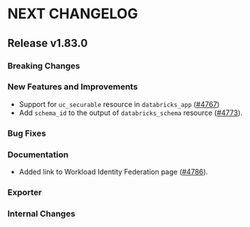 # NEXT CHANGELOG

## Release v1.83.0

### Breaking Changes

### New Features and Improvements

 * Support for `uc_securable` resource in `databricks_app` ([#4767](https://github.com/databricks/terraform-provider-databricks/pull/4767))
 * Add `schema_id` to the output of `databricks_schema` resource ([#4773](https://github.com/databricks/terraform-provider-databricks/pull/4773)).

### Bug Fixes

### Documentation
 * Added link to Workload Identity Federation page ([#4786](https://github.com/databricks/terraform-provider-databricks/pull/4786)).

### Exporter

### Internal Changes
